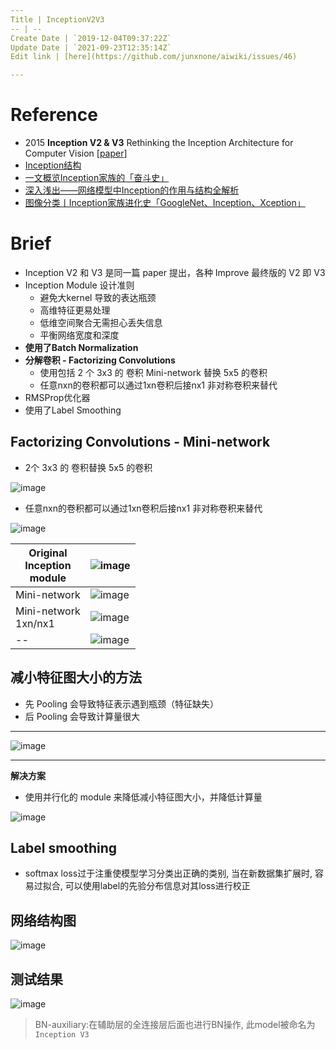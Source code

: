 ```yaml
---
Title | InceptionV2V3
-- | --
Create Date | `2019-12-04T09:37:22Z`
Update Date | `2021-09-23T12:35:14Z`
Edit link | [here](https://github.com/junxnone/aiwiki/issues/46)

---
```


# Reference
- 2015 **Inception V2 & V3** Rethinking the Inception Architecture for Computer Vision [[paper](https://arxiv.org/pdf/1512.00567.pdf)]
- [Inception结构](https://baike.baidu.com/item/Inception%E7%BB%93%E6%9E%84/22761220?fr=aladdin)
- [一文概览Inception家族的「奋斗史」](https://www.chainnews.com/articles/727946354364.htm)
- [深入浅出——网络模型中Inception的作用与结构全解析](https://blog.csdn.net/u010402786/article/details/52433324)
- [图像分类丨Inception家族进化史「GoogleNet、Inception、Xception」](https://www.cnblogs.com/vincent1997/p/10920036.html)


# Brief
- Inception V2 和 V3 是同一篇 paper 提出，各种 Improve 最终版的 V2 即 V3
- Inception Module 设计准则
  - 避免大kernel 导致的表达瓶颈
  - 高维特征更易处理
  - 低维空间聚合无需担心丢失信息
  - 平衡网络宽度和深度
- **使用了Batch Normalization**
- **分解卷积 - Factorizing Convolutions**
  - 使用包括 2 个 3x3 的 卷积 Mini-network 替换 5x5 的卷积
  - 任意nxn的卷积都可以通过1xn卷积后接nx1 非对称卷积来替代
- RMSProp优化器
- 使用了Label Smoothing



## Factorizing Convolutions - Mini-network
- 2个 3x3 的 卷积替换 5x5 的卷积

![image](https://user-images.githubusercontent.com/2216970/70124424-be89a100-16af-11ea-8b2a-8c2204870e13.png)

- 任意nxn的卷积都可以通过1xn卷积后接nx1 非对称卷积来替代

![image](https://user-images.githubusercontent.com/2216970/70124469-d06b4400-16af-11ea-9279-209907d7c7ad.png)

Original<br>Inception<br>module | ![image](https://user-images.githubusercontent.com/2216970/70124542-fbee2e80-16af-11ea-9985-60d0457157c8.png)
-- | --
 Mini-network  | ![image](https://user-images.githubusercontent.com/2216970/70124560-07415a00-16b0-11ea-9c12-443d51975765.png)
Mini-network<br>1xn/nx1 | ![image](https://user-images.githubusercontent.com/2216970/70125459-c34f5480-16b1-11ea-8db8-80145a899531.png)
-- | ![image](https://user-images.githubusercontent.com/2216970/70127053-3f976700-16b5-11ea-9971-c60a20e0d0dc.png)


## 减小特征图大小的方法
- 先 Pooling 会导致特征表示遇到瓶颈（特征缺失）
- 后 Pooling 会导致计算量很大
--- 
![image](https://user-images.githubusercontent.com/2216970/70126330-c64b4480-16b3-11ea-9216-d0e5953bfdd9.png)

---
**解决方案**
- 使用并行化的 module 来降低减小特征图大小，并降低计算量

![image](https://user-images.githubusercontent.com/2216970/70126353-cf3c1600-16b3-11ea-9213-584d40899ea3.png)

## Label smoothing

- softmax loss过于注重使模型学习分类出正确的类别, 当在新数据集扩展时, 容易过拟合, 可以使用label的先验分布信息对其loss进行校正

## 网络结构图

![image](https://user-images.githubusercontent.com/2216970/70126736-951f4400-16b4-11ea-9cc9-ade1b253830e.png)

## 测试结果

![image](https://user-images.githubusercontent.com/2216970/70128624-293eda80-16b8-11ea-955f-09e9f4413115.png)
> BN-auxiliary:在辅助层的全连接层后面也进行BN操作, 此model被命名为 `Inception V3`

